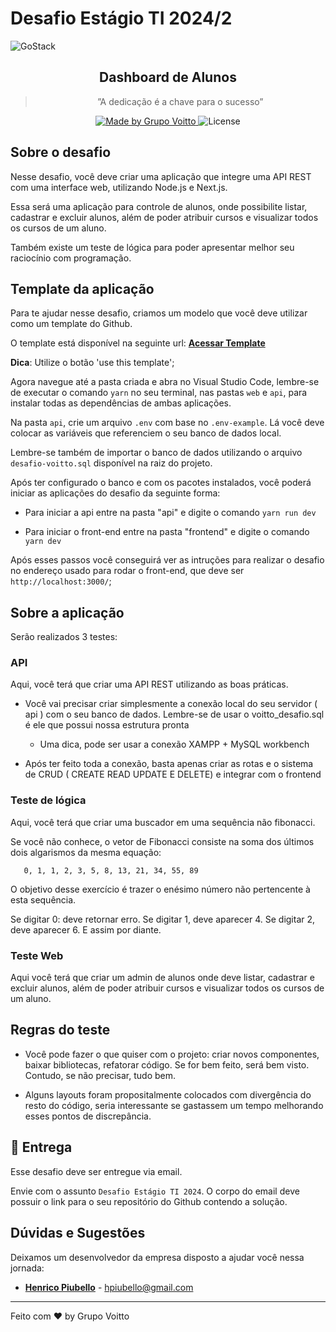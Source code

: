 # Desafio Estágio TI 2024/2

<img alt="GoStack" src="https://www.voitto.com.br/assets/videos/home_header.jpg" />

<h2 align="center">
  Dashboard de Alunos
</h2>

<blockquote align="center">”A dedicação é a chave para o sucesso”</blockquote>

<p align="center">
  <a href="https://www.voitto.com.br" target="_blank">
    <img alt="Made by Grupo Voitto" src="https://img.shields.io/badge/made%20by-Grupo Voitto-%23000">
  </a>

  <img alt="License" src="https://img.shields.io/badge/license-MIT-%23000">
</p>


## Sobre o desafio

Nesse desafio, você deve criar uma aplicação que integre uma API REST com uma interface web, utilizando Node.js e Next.js.

Essa será uma aplicação para controle de alunos, onde possibilite listar, cadastrar e excluir alunos, além de poder atribuir cursos e visualizar todos os cursos de um aluno.

Também existe um teste de lógica para poder apresentar melhor seu raciocínio com programação. 

## Template da aplicação

Para te ajudar nesse desafio, criamos um modelo que você deve utilizar como um template do Github.

O template está disponível na seguinte url: **[Acessar Template](https://github.com/Grupo-Voitto/desafio-estagio)**

**Dica**: Utilize o botão 'use this template';

Agora navegue até a pasta criada e abra no Visual Studio Code, lembre-se de executar o comando `yarn` no seu terminal, nas pastas `web` e `api`, para instalar todas as dependências de ambas aplicações.

Na pasta `api`, crie um arquivo `.env` com base no `.env-example`. Lá você deve colocar as variáveis que referenciem o seu banco de dados local.

Lembre-se também de importar o banco de dados utilizando o arquivo `desafio-voitto.sql` disponível na raiz do projeto.

Após ter configurado o banco e com os pacotes instalados, você poderá iniciar as aplicações do desafio da seguinte forma:
   
   - Para iniciar a api entre na pasta "api" e digite o comando `yarn run dev`
   
   - Para iniciar o front-end entre na pasta "frontend" e digite o comando `yarn dev`

Após esses passos você conseguirá ver as intruções para realizar o desafio no endereço usado para rodar o front-end, que deve ser `http://localhost:3000/`;

## Sobre a aplicação

Serão realizados 3 testes:

### API

Aqui, você terá que criar uma API REST utilizando as boas práticas.

- Você vai precisar criar simplesmente a conexão local do seu servidor ( api ) com o seu banco de dados. Lembre-se de usar o voitto_desafio.sql é ele que possui nossa estrutura pronta
  - Uma dica, pode ser usar a conexão XAMPP + MySQL workbench

- Após ter feito toda a conexão, basta apenas criar as rotas e o sistema de  CRUD ( CREATE READ UPDATE E DELETE) e integrar com o frontend


### Teste de lógica

Aqui, você terá que criar uma buscador em uma sequência não fibonacci.

Se você não conhece, o vetor de Fibonacci consiste na soma dos últimos
dois algarismos da mesma equação:

```
   0, 1, 1, 2, 3, 5, 8, 13, 21, 34, 55, 89
```

O objetivo desse exercício é trazer o enésimo número não pertencente à
esta sequência.

Se digitar 0: deve retornar erro. Se digitar 1, deve aparecer 4. Se
digitar 2, deve aparecer 6. E assim por diante.

### Teste Web

Aqui você terá que criar um admin de alunos onde deve listar, cadastrar e excluir alunos, além de poder atribuir cursos e visualizar todos os cursos de um aluno.

## Regras do teste

- Você pode fazer o que quiser com o projeto: criar novos componentes, baixar bibliotecas, refatorar código. Se for bem feito, será bem visto. Contudo, se não precisar, tudo bem.

- Alguns layouts foram propositalmente colocados com divergência do resto do código, seria interessante se gastassem um tempo melhorando esses pontos de discrepância.


## :calendar: Entrega

Esse desafio deve ser entregue via email. 

Envie com o assunto `Desafio Estágio TI 2024`. O corpo do email deve possuir o link para o seu repositório do Github contendo a solução.

## Dúvidas e Sugestões

Deixamos um desenvolvedor da empresa disposto a ajudar você nessa jornada:

 - **[Henrico Piubello](https://github.com/henricop)** - hpiubello@gmail.com
 


---

Feito com :heart: by Grupo Voitto
